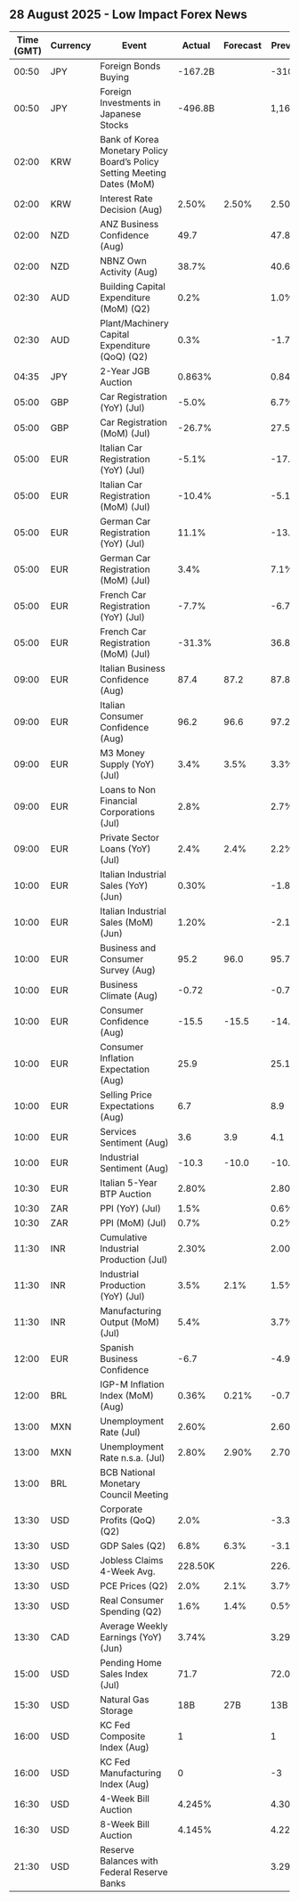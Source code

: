 ## 28 August 2025 - Low Impact Forex News

| Time (GMT) | Currency | Event | Actual | Forecast | Previous |
|------|----------|-------|--------|----------|----------|
| 00:50 | JPY | Foreign Bonds Buying | -167.2B |  | -310.9B |
| 00:50 | JPY | Foreign Investments in Japanese Stocks | -496.8B |  | 1,167.0B |
| 02:00 | KRW | Bank of Korea Monetary Policy Board’s Policy Setting Meeting Dates (MoM) |  |  |  |
| 02:00 | KRW | Interest Rate Decision (Aug) | 2.50% | 2.50% | 2.50% |
| 02:00 | NZD | ANZ Business Confidence (Aug) | 49.7 |  | 47.8 |
| 02:00 | NZD | NBNZ Own Activity (Aug) | 38.7% |  | 40.6% |
| 02:30 | AUD | Building Capital Expenditure (MoM) (Q2) | 0.2% |  | 1.0% |
| 02:30 | AUD | Plant/Machinery Capital Expenditure (QoQ) (Q2) | 0.3% |  | -1.7% |
| 04:35 | JPY | 2-Year JGB Auction | 0.863% |  | 0.841% |
| 05:00 | GBP | Car Registration (YoY) (Jul) | -5.0% |  | 6.7% |
| 05:00 | GBP | Car Registration (MoM) (Jul) | -26.7% |  | 27.5% |
| 05:00 | EUR | Italian Car Registration (YoY) (Jul) | -5.1% |  | -17.4% |
| 05:00 | EUR | Italian Car Registration (MoM) (Jul) | -10.4% |  | -5.1% |
| 05:00 | EUR | German Car Registration (YoY) (Jul) | 11.1% |  | -13.8% |
| 05:00 | EUR | German Car Registration (MoM) (Jul) | 3.4% |  | 7.1% |
| 05:00 | EUR | French Car Registration (YoY) (Jul) | -7.7% |  | -6.7% |
| 05:00 | EUR | French Car Registration (MoM) (Jul) | -31.3% |  | 36.8% |
| 09:00 | EUR | Italian Business Confidence (Aug) | 87.4 | 87.2 | 87.8 |
| 09:00 | EUR | Italian Consumer Confidence (Aug) | 96.2 | 96.6 | 97.2 |
| 09:00 | EUR | M3 Money Supply (YoY) (Jul) | 3.4% | 3.5% | 3.3% |
| 09:00 | EUR | Loans to Non Financial Corporations (Jul) | 2.8% |  | 2.7% |
| 09:00 | EUR | Private Sector Loans (YoY) (Jul) | 2.4% | 2.4% | 2.2% |
| 10:00 | EUR | Italian Industrial Sales (YoY) (Jun) | 0.30% |  | -1.80% |
| 10:00 | EUR | Italian Industrial Sales (MoM) (Jun) | 1.20% |  | -2.10% |
| 10:00 | EUR | Business and Consumer Survey (Aug) | 95.2 | 96.0 | 95.7 |
| 10:00 | EUR | Business Climate (Aug) | -0.72 |  | -0.71 |
| 10:00 | EUR | Consumer Confidence (Aug) | -15.5 | -15.5 | -14.7 |
| 10:00 | EUR | Consumer Inflation Expectation (Aug) | 25.9 |  | 25.1 |
| 10:00 | EUR | Selling Price Expectations (Aug) | 6.7 |  | 8.9 |
| 10:00 | EUR | Services Sentiment (Aug) | 3.6 | 3.9 | 4.1 |
| 10:00 | EUR | Industrial Sentiment (Aug) | -10.3 | -10.0 | -10.5 |
| 10:30 | EUR | Italian 5-Year BTP Auction | 2.80% |  | 2.80% |
| 10:30 | ZAR | PPI (YoY) (Jul) | 1.5% |  | 0.6% |
| 10:30 | ZAR | PPI (MoM) (Jul) | 0.7% |  | 0.2% |
| 11:30 | INR | Cumulative Industrial Production (Jul) | 2.30% |  | 2.00% |
| 11:30 | INR | Industrial Production (YoY) (Jul) | 3.5% | 2.1% | 1.5% |
| 11:30 | INR | Manufacturing Output (MoM) (Jul) | 5.4% |  | 3.7% |
| 12:00 | EUR | Spanish Business Confidence | -6.7 |  | -4.9 |
| 12:00 | BRL | IGP-M Inflation Index (MoM) (Aug) | 0.36% | 0.21% | -0.77% |
| 13:00 | MXN | Unemployment Rate (Jul) | 2.60% |  | 2.60% |
| 13:00 | MXN | Unemployment Rate n.s.a. (Jul) | 2.80% | 2.90% | 2.70% |
| 13:00 | BRL | BCB National Monetary Council Meeting |  |  |  |
| 13:30 | USD | Corporate Profits (QoQ) (Q2) | 2.0% |  | -3.3% |
| 13:30 | USD | GDP Sales (Q2) | 6.8% | 6.3% | -3.1% |
| 13:30 | USD | Jobless Claims 4-Week Avg. | 228.50K |  | 226.00K |
| 13:30 | USD | PCE Prices (Q2) | 2.0% | 2.1% | 3.7% |
| 13:30 | USD | Real Consumer Spending (Q2) | 1.6% | 1.4% | 0.5% |
| 13:30 | CAD | Average Weekly Earnings (YoY) (Jun) | 3.74% |  | 3.29% |
| 15:00 | USD | Pending Home Sales Index (Jul) | 71.7 |  | 72.0 |
| 15:30 | USD | Natural Gas Storage | 18B | 27B | 13B |
| 16:00 | USD | KC Fed Composite Index (Aug) | 1 |  | 1 |
| 16:00 | USD | KC Fed Manufacturing Index (Aug) | 0 |  | -3 |
| 16:30 | USD | 4-Week Bill Auction | 4.245% |  | 4.300% |
| 16:30 | USD | 8-Week Bill Auction | 4.145% |  | 4.220% |
| 21:30 | USD | Reserve Balances with Federal Reserve Banks |  |  | 3.298T |
